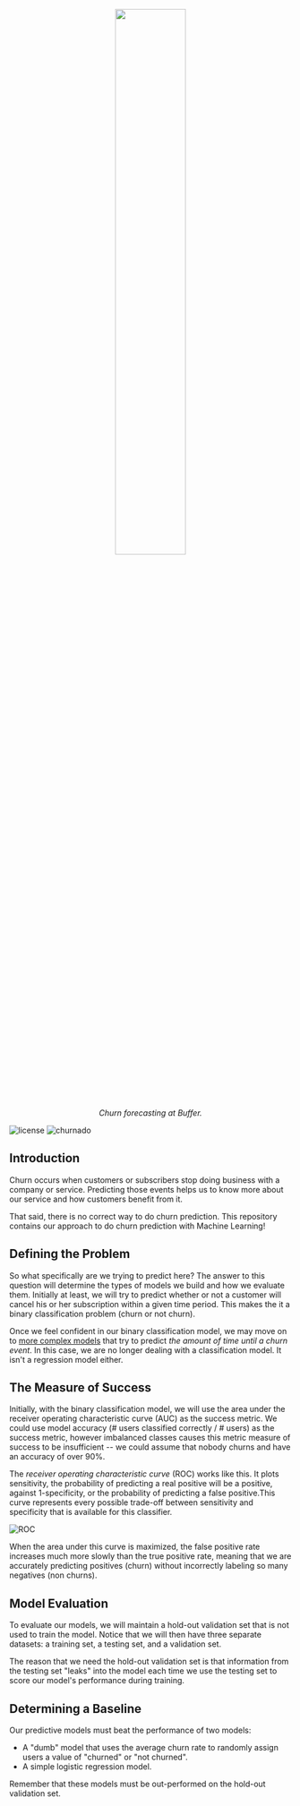 <p align="center">
    <img width=50% src="https://user-images.githubusercontent.com/1682202/41096236-415e3442-6a54-11e8-8dad-20d13c2fbe69.png">
</p>

<p align="center">
    <i>Churn forecasting at Buffer.</i>
</p>


![license](https://img.shields.io/github/license/mashape/apistatus.svg)
![churnado](https://media.giphy.com/media/3owyoRr3kZMz0uV2la/giphy.gif)

## Introduction

Churn occurs when customers or subscribers stop doing business with a company or service. Predicting those events helps us to know more about our service and how customers benefit from it.

That said, there is no correct way to do churn prediction. This repository contains our approach to do churn prediction with Machine Learning!

## Defining the Problem
So what specifically are we trying to predict here? The answer to this question will determine the types of models we build and how we evaluate them. Initially at least, we will try to predict whether or not a customer will cancel his or her subscription within a given time period. This makes the it a binary classification problem (churn or not churn).

Once we feel confident in our binary classification model, we may move on to [more complex models](https://ragulpr.github.io/2016/12/22/WTTE-RNN-Hackless-churn-modeling/) that try to predict _the amount of time until a churn event_. In this case, we are no longer dealing with a classification model. It isn't a regression model either.

## The Measure of Success
Initially, with the binary classification model, we will use the area under the receiver operating characteristic curve (AUC) as the success metric. We could use model accuracy (# users classified correctly / # users) as the success metric, however imbalanced classes causes this metric measure of success to be insufficient -- we could assume that nobody churns and have an accuracy of over 90%.

 The _receiver operating characteristic curve_ (ROC) works like this. It plots sensitivity, the probability of predicting a real positive will be a positive, against 1-specificity, or the probability of predicting a false positive.This curve represents every possible trade-off between sensitivity and specificity that is available for this classifier.

 ![ROC](https://www.medcalc.org/manual/_help/images/roc_intro3.png)

 When the area under this curve is maximized, the false positive rate increases much more slowly than the true positive rate, meaning that we are accurately predicting positives (churn) without incorrectly labeling so many negatives (non churns).

## Model Evaluation
To evaluate our models, we will maintain a hold-out validation set that is not used to train the model. Notice that we will then have three separate datasets: a training set, a testing set, and a validation set.

The reason that we need the hold-out validation set is that information from the testing set "leaks" into the model each time we use the testing set to score our model's performance during training.

## Determining a Baseline
Our predictive models must beat the performance of two models:

 - A "dumb" model that uses the average churn rate to randomly assign users a value of "churned" or "not churned".
 - A simple logistic regression model.

 Remember that these models must be out-performed on the hold-out validation set.
